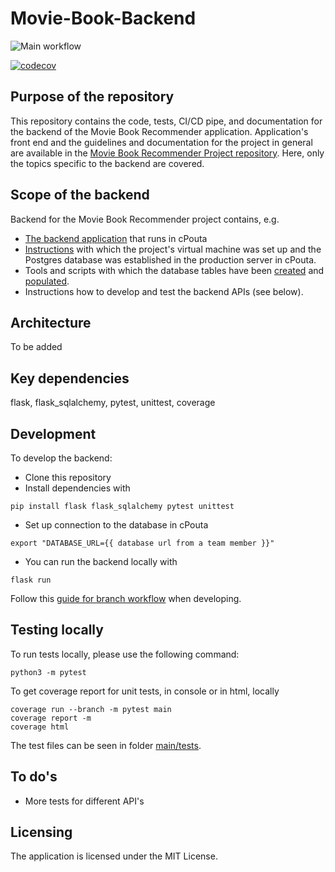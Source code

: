 # Movie-Book-Backend

![Main workflow](https://github.com/movie-book-recommender/movie-book-backend/workflows/CI/badge.svg)

[![codecov](https://codecov.io/gh/movie-book-recommender/movie-book-backend/branch/main/graph/badge.svg?token=OJ4LB2MBIL)](https://codecov.io/gh/movie-book-recommender/movie-book-backend)

## Purpose of the repository

This repository contains the code, tests, CI/CD pipe, and documentation for the backend of the Movie Book Recommender application. Application's front end and the guidelines and documentation for the project in general are available in the [Movie Book Recommender Project repository](https://github.com/movie-book-recommender/movie-book-recommender-project). Here, only the topics specific to the backend are covered. 

## Scope of the backend

Backend for the Movie Book Recommender project contains, e.g.
* [The backend application](app.py) that runs in cPouta
* [Instructions](documentation/backend.md) with which the project's virtual machine was set up and the Postgres database was established in the production server in cPouta. 
* Tools and scripts with which the database tables have been [created](documentation/create_db.sql) and [populated](documentation/csc_json_to_csv_to_psql.sh).
* Instructions how to develop and test the backend APIs (see below). 

## Architecture

To be added

## Key dependencies

flask, flask_sqlalchemy, pytest, unittest, coverage

## Development

To develop the backend:
- Clone this repository
- Install dependencies with

```
pip install flask flask_sqlalchemy pytest unittest
```

- Set up connection to the database in cPouta
```
export "DATABASE_URL={{ database url from a team member }}"
```
- You can run the backend locally with

```
flask run
```

Follow this [guide for branch workflow](https://github.com/movie-book-recommender/movie-book-recommender-project/blob/main/Documentation/workflow/branch_workflow.md) when developing.

## Testing locally

To run tests locally, please use the following command: 
```
python3 -m pytest
```

To get coverage report for unit tests, in console or in html, locally
```
coverage run --branch -m pytest main 
coverage report -m
coverage html
```

The test files can be seen in folder [main/tests](main/tests/).

## To do's

- More tests for different API's

## Licensing

The application is licensed under the MIT License.
